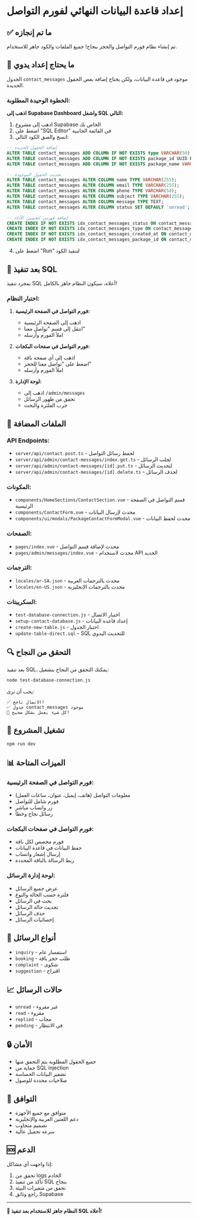 # إعداد قاعدة البيانات النهائي لفورم التواصل

## ✅ ما تم إنجازه

تم إنشاء نظام فورم التواصل والحجز بنجاح! جميع الملفات والكود جاهز للاستخدام.

## 🔧 ما يحتاج إعداد يدوي

الجدول `contact_messages` موجود في قاعدة البيانات، ولكن يحتاج إضافة بعض الحقول الجديدة.

### الخطوة الوحيدة المطلوبة:

**اذهب إلى Supabase Dashboard واشغل SQL التالي:**

1. اذهب إلى مشروع Supabase الخاص بك
2. اضغط على "SQL Editor" في القائمة الجانبية
3. انسخ والصق الكود التالي:

```sql
-- إضافة الحقول الجديدة
ALTER TABLE contact_messages ADD COLUMN IF NOT EXISTS type VARCHAR(50) DEFAULT 'inquiry';
ALTER TABLE contact_messages ADD COLUMN IF NOT EXISTS package_id UUID REFERENCES packages(id) ON DELETE SET NULL;
ALTER TABLE contact_messages ADD COLUMN IF NOT EXISTS package_name VARCHAR(255);

-- تحديث الحقول الموجودة
ALTER TABLE contact_messages ALTER COLUMN name TYPE VARCHAR(255);
ALTER TABLE contact_messages ALTER COLUMN email TYPE VARCHAR(255);
ALTER TABLE contact_messages ALTER COLUMN phone TYPE VARCHAR(50);
ALTER TABLE contact_messages ALTER COLUMN subject TYPE VARCHAR(255);
ALTER TABLE contact_messages ALTER COLUMN message TYPE TEXT;
ALTER TABLE contact_messages ALTER COLUMN status SET DEFAULT 'unread';

-- إضافة فهرس لتحسين الأداء
CREATE INDEX IF NOT EXISTS idx_contact_messages_status ON contact_messages(status);
CREATE INDEX IF NOT EXISTS idx_contact_messages_type ON contact_messages(type);
CREATE INDEX IF NOT EXISTS idx_contact_messages_created_at ON contact_messages(created_at);
CREATE INDEX IF NOT EXISTS idx_contact_messages_package_id ON contact_messages(package_id);
```

4. اضغط على "Run" لتنفيذ الكود

## 🎉 بعد تنفيذ SQL

بمجرد تنفيذ SQL أعلاه، سيكون النظام جاهز بالكامل!

### اختبار النظام:

1. **فورم التواصل في الصفحة الرئيسية:**
   - اذهب إلى الصفحة الرئيسية
   - انتقل إلى قسم "تواصل معنا"
   - املأ الفورم وأرسله

2. **فورم التواصل في صفحات البكجات:**
   - اذهب إلى أي صفحة باقة
   - اضغط على "تواصل معنا للحجز"
   - املأ الفورم وأرسله

3. **لوحة الإدارة:**
   - اذهب إلى `/admin/messages`
   - تحقق من ظهور الرسائل
   - جرب الفلترة والبحث

## 📁 الملفات المضافة

### API Endpoints:
- `server/api/contact.post.ts` - لحفظ رسائل التواصل
- `server/api/admin/contact-messages/index.get.ts` - لجلب الرسائل
- `server/api/admin/contact-messages/[id].put.ts` - لتحديث الرسائل
- `server/api/admin/contact-messages/[id].delete.ts` - لحذف الرسائل

### المكونات:
- `components/HomeSections/ContactSection.vue` - قسم التواصل في الصفحة الرئيسية
- `components/ContactForm.vue` - محدث لإرسال البيانات
- `components/ui/modals/PackageContactFormModal.vue` - محدث لحفظ البيانات

### الصفحات:
- `pages/index.vue` - محدث لإضافة قسم التواصل
- `pages/admin/messages/index.vue` - محدث لاستخدام API الجديد

### الترجمات:
- `locales/ar-SA.json` - محدث بالترجمات العربية
- `locales/en-US.json` - محدث بالترجمات الإنجليزية

### السكريبتات:
- `test-database-connection.js` - اختبار الاتصال
- `setup-contact-database.js` - إعداد قاعدة البيانات
- `create-new-table.js` - اختبار الجدول
- `update-table-direct.sql` - SQL للتحديث اليدوي

## 🔍 التحقق من النجاح

بعد تنفيذ SQL، يمكنك التحقق من النجاح بتشغيل:

```bash
node test-database-connection.js
```

يجب أن ترى:
```
✅ الاتصال ناجح!
✅ جدول contact_messages موجود
🎉 كل شيء يعمل بشكل صحيح!
```

## 🚀 تشغيل المشروع

```bash
npm run dev
```

## 📊 الميزات المتاحة

### فورم التواصل في الصفحة الرئيسية:
- معلومات التواصل (هاتف، إيميل، عنوان، ساعات العمل)
- فورم شامل للتواصل
- زر واتساب مباشر
- رسائل نجاح وخطأ

### فورم التواصل في صفحات البكجات:
- فورم مخصص لكل باقة
- حفظ البيانات في قاعدة البيانات
- إرسال إشعار واتساب
- ربط الرسالة بالباقة المحددة

### لوحة إدارة الرسائل:
- عرض جميع الرسائل
- فلترة حسب الحالة والنوع
- بحث في الرسائل
- تحديث حالة الرسائل
- حذف الرسائل
- إحصائيات الرسائل

## 🎯 أنواع الرسائل

- `inquiry` - استفسار عام
- `booking` - طلب حجز باقة
- `complaint` - شكوى
- `suggestion` - اقتراح

## 📈 حالات الرسائل

- `unread` - غير مقروء
- `read` - مقروء
- `replied` - مجاب
- `pending` - في الانتظار

## 🔒 الأمان

- جميع الحقول المطلوبة يتم التحقق منها
- حماية من SQL injection
- تشفير البيانات الحساسة
- صلاحيات محددة للوصول

## 📱 التوافق

- متوافق مع جميع الأجهزة
- دعم اللغتين العربية والإنجليزية
- تصميم متجاوب
- سرعة تحميل عالية

## 🆘 الدعم

إذا واجهت أي مشاكل:

1. تحقق من logs الخادم
2. تأكد من تنفيذ SQL بنجاح
3. تحقق من متغيرات البيئة
4. راجع وثائق Supabase

---

**🎉 النظام جاهز للاستخدام بعد تنفيذ SQL أعلاه!**
